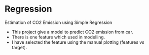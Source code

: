 # Regression
Estimation of CO2 Emission using Simple Regression

* This project give a model to predict CO2 emission from car.
* There is one feature which used in modelling.
* I have selected the feature using the manual plotting (features vs target).
